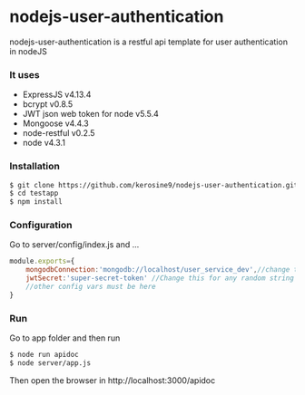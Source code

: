 
# nodejs-user-authentication

nodejs-user-authentication is a restful api template for user authentication in nodeJS

### It uses
  - ExpressJS v4.13.4
  - bcrypt v0.8.5
  - JWT json web token for node v5.5.4
  - Mongoose v4.4.3
  - node-restful v0.2.5
  - node v4.3.1
 

### Installation

```sh
$ git clone https://github.com/kerosine9/nodejs-user-authentication.git testapp
$ cd testapp
$ npm install
```

### Configuration
Go to server/config/index.js and ...

```js
module.exports={
	mongodbConnection:'mongodb://localhost/user_service_dev',//change this for your mongo config
	jwtSecret:'super-secret-token' //Change this for any random string
	//other config vars must be here
}
```

### Run
Go to app folder and then run
```sh
$ node run apidoc
$ node server/app.js
```
Then open the browser in http://localhost:3000/apidoc




